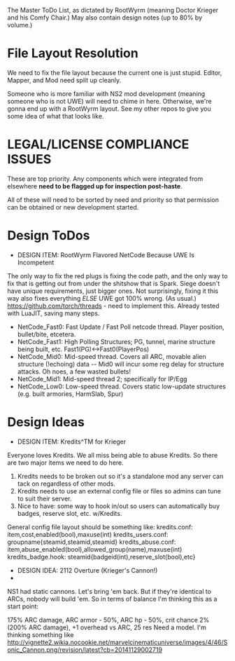 The Master ToDo List, as dictated by RootWyrm (meaning Doctor Krieger and his Comfy Chair.) May also contain design notes (up to 80% by volume.)

# File Layout Resolution
We need to fix the file layout because the current one is just stupid. Editor, Mapper, and Mod need split up cleanly.

Someone who is more familiar with NS2 mod development (meaning someone who is not UWE) will need to chime in here. 
Otherwise, we're gonna end up with a RootWyrm layout. See my other repos to give you some idea of what that looks like.

# LEGAL/LICENSE COMPLIANCE ISSUES
These are top priority. Any components which were integrated from elsewhere **need to be flagged up for inspection post-haste**.

All of these will need to be sorted by need and priority so that permission can be obtained or new development started.

# Design ToDos

* DESIGN ITEM: RootWyrm Flavored NetCode Because UWE Is Incompetent

The only way to fix the red plugs is fixing the code path, and the only way to fix that is getting out from under the shitshow that is Spark.
Siege doesn't have unique requirements, just bigger ones. Not surprisingly, fixing it this way also fixes everything *ELSE* UWE got 100% wrong. (As usual.)
https://github.com/torch/threads - need to implement this. Already tested with LuaJIT, saving many steps.

- NetCode_Fast0: Fast Update / Fast Poll netcode thread. Player position, bullet/bite, etcetera.
- NetCode_Fast1: High Polling Structures; PG, tunnel, marine structure being built, etc. Fast1(PG)<->Fast0(PlayerPos)
- NetCode_Mid0: Mid-speed thread. Covers all ARC, movable alien structure (!echoing) data
-- Mid0 will incur some reg delay for structure attacks. Oh noes, a few wasted bullets!
- NetCode_Mid1: Mid-speed thread 2; specifically for IP/Egg 
- NetCode_Low0: Low-speed thread. Covers static low-update structures (e.g. built armories, HarmSlab, Spur)

# Design Ideas

* DESIGN ITEM: Kredits^TM for Krieger

Everyone loves Kredits. We all miss being able to abuse Kredits. So there are two major items we need to do here.
1. Kredits needs to be broken out so it's a standalone mod any server can tack on regardless of other mods.
2. Kredits needs to use an external config file or files so admins can tune to suit their server.
3. Nice to have: some way to hook in/out so users can automatically buy badges, reserve slot, etc. w/Kredits.

General config file layout should be something like:
kredits.conf: item,cost,enabled(bool),maxuse(int)
kredits_users.conf: groupname{steamid,steamid,steamid}
kredits_abuse.conf: item,abuse_enabled(bool),allowed_group(name),maxuse(int)
kredits_badge.hook: steamid{badgeid(int),reserve_slot(bool),etc}

* DESIGN IDEA: 2112 Overture (Krieger's Cannon!)
* 
NS1 had static cannons. Let's bring 'em back. But if they're identical to ARCs, nobody will build 'em. So in terms of 
balance I'm thinking this as a start point:

175% ARC damage, ARC armor - 50%, ARC hp - 50%, crit chance 2% (200% ARC damage), +1 overhead vs ARC, 25 res
Need a model. I'm thinking something like http://vignette2.wikia.nocookie.net/marvelcinematicuniverse/images/4/46/Sonic_Cannon.png/revision/latest?cb=20141129002719
